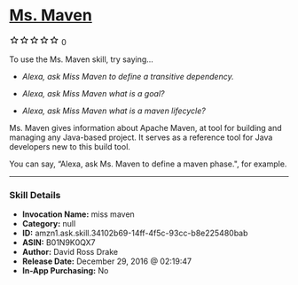 # [Ms. Maven](http://alexa.amazon.com/#skills/amzn1.ask.skill.34102b69-14ff-4f5c-93cc-b8e225480bab)
![0 stars](../../images/ic_star_border_black_18dp_1x.png)![0 stars](../../images/ic_star_border_black_18dp_1x.png)![0 stars](../../images/ic_star_border_black_18dp_1x.png)![0 stars](../../images/ic_star_border_black_18dp_1x.png)![0 stars](../../images/ic_star_border_black_18dp_1x.png) 0

To use the Ms. Maven skill, try saying...

* *Alexa, ask Miss Maven to define a transitive dependency.*

* *Alexa, ask Miss Maven what is a goal?*

* *Alexa, ask Miss Maven what is a maven lifecycle?*

Ms. Maven gives information about Apache Maven, at tool for building and managing any Java-based project.  It serves as a reference tool for Java developers new to this build tool.

You can say, “Alexa, ask Ms. Maven to define a maven phase.", for example.

***

### Skill Details

* **Invocation Name:** miss maven
* **Category:** null
* **ID:** amzn1.ask.skill.34102b69-14ff-4f5c-93cc-b8e225480bab
* **ASIN:** B01N9K0QX7
* **Author:** David Ross Drake
* **Release Date:** December 29, 2016 @ 02:19:47
* **In-App Purchasing:** No
